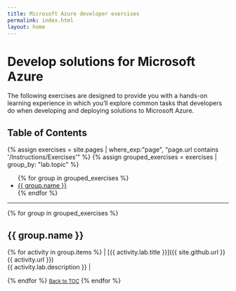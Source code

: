 ```yaml
---
title: Microsoft Azure developer exercises
permalink: index.html
layout: home
---
```


# Develop solutions for Microsoft Azure

The following exercises are designed to provide you with a hands-on learning experience in which you’ll explore common tasks that developers do when developing and deploying solutions to Microsoft Azure.

## Table of Contents
{% assign exercises = site.pages | where_exp:"page", "page.url contains '/Instructions/Exercises'" %}
{% assign grouped_exercises = exercises | group_by: "lab.topic" %}

<ul>
{% for group in grouped_exercises %}
<li><a href="#{{ group.name | slugify }}">{{ group.name }}</a></li>
{% endfor %}
</ul>

---

{% for group in grouped_exercises %}

## <a id="{{ group.name | slugify }}"></a>{{ group.name }} 
{% for activity in group.items %}
| [{{ activity.lab.title }}]({{ site.github.url }}{{ activity.url }}) <br/> {{ activity.lab.description }} |

{% endfor %}
<span style="font-size: smaller;"><a href="#table-of-contents">Back to TOC</a></span>
{% endfor %}

